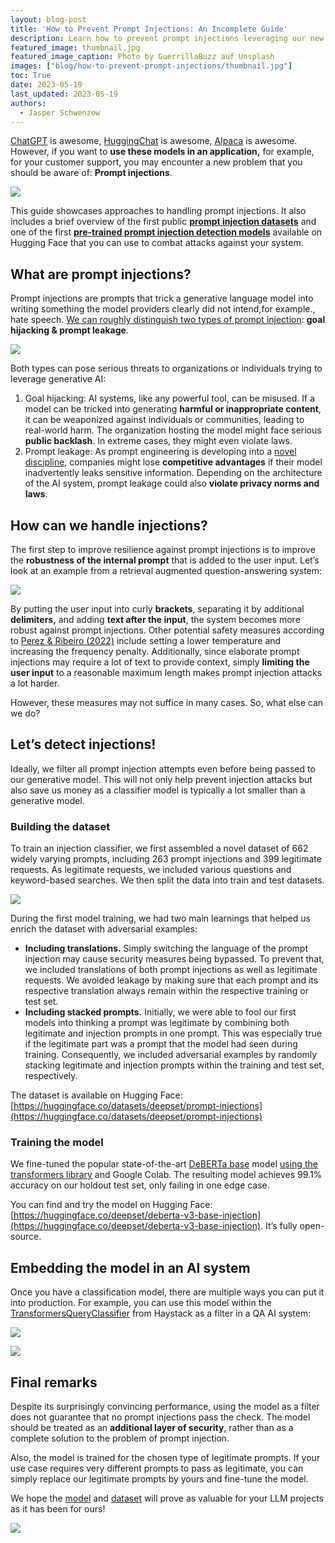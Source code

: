 ```yaml
---
layout: blog-post
title: 'How to Prevent Prompt Injections: An Incomplete Guide'
description: Learn how to prevent prompt injections leveraging our new open-source model and dataset.
featured_image: thumbnail.jpg
featured_image_caption: Photo by GuerrillaBuzz auf Unsplash
images: ["blog/how-to-prevent-prompt-injections/thumbnail.jpg"]
toc: True
date: 2023-05-19
last_updated: 2023-05-19
authors:
  - Jasper Schwenzow
---
```


[ChatGPT](https://chat.openai.com/) is awesome, [HuggingChat](https://huggingface.co/chat/) is awesome, [Alpaca](https://crfm.stanford.edu/2023/03/13/alpaca.html) is awesome. However, if you want to **use these models in an application,** for example, for your customer support, you may encounter a new problem that you should be aware of: **Prompt injections**.

![](meme.png)

This guide showcases approaches to handling prompt injections. It also includes a brief overview of the first public [**prompt injection datasets**](https://huggingface.co/datasets/deepset/prompt-injections) and one of the first [**pre-trained prompt injection detection models**](https://huggingface.co/deepset/deberta-v3-base-injection) available on Hugging Face that you can use to combat attacks against your system.

## What are prompt injections?

Prompt injections are prompts that trick a generative language model into writing something the model providers clearly did not intend,for example., hate speech. [We can roughly distinguish two types of prompt injection](https://arxiv.org/abs/2211.09527): **goal hijacking & prompt leakage**.

![](injection-classes.png)

Both types can pose serious threats to organizations or individuals trying to leverage generative AI:

1.  Goal hijacking: AI systems, like any powerful tool, can be misused. If a model can be tricked into generating **harmful or inappropriate content**, it can be weaponized against individuals or communities, leading to real-world harm. The organization hosting the model might face serious **public backlash**. In extreme cases, they might even violate laws.
2.  Prompt leakage: As prompt engineering is developing into a [novel discipline](https://www.linkedin.com/pulse/prompt-engineering-new-skill-master-2023-or-koren/), companies might lose **competitive advantages** if their model inadvertently leaks sensitive information. Depending on the architecture of the AI system, prompt leakage could also **violate privacy norms and laws**.

## How can we handle injections?

The first step to improve resilience against prompt injections is to improve the **robustness of the internal prompt** that is added to the user input. Let’s look at an example from a retrieval augmented question-answering system:

![](prompt-example.png)

By putting the user input into curly **brackets**, separating it by additional **delimiters,** and adding **text after the input**, the system becomes more robust against prompt injections. Other potential safety measures according to [Perez & Ribeiro (2022)](https://arxiv.org/abs/2211.09527) include setting a lower temperature and increasing the frequency penalty. Additionally, since elaborate prompt injections may require a lot of text to provide context, simply **limiting the user input** to a reasonable maximum length makes prompt injection attacks a lot harder.

However, these measures may not suffice in many cases. So, what else can we do?

## Let’s detect injections!

Ideally, we filter all prompt injection attempts even before being passed to our generative model. This will not only help prevent injection attacks but also save us money as a classifier model is typically a lot smaller than a generative model.

### Building the dataset

To train an injection classifier, we first assembled a novel dataset of 662 widely varying prompts, including 263 prompt injections and 399 legitimate requests. As legitimate requests, we included various questions and keyword-based searches. We then split the data into train and test datasets.

![](dataset.png)

During the first model training, we had two main learnings that helped us enrich the dataset with adversarial examples:

-   **Including translations.** Simply switching the language of the prompt injection may cause security measures being bypassed. To prevent that, we included translations of both prompt injections as well as legitimate requests. We avoided leakage by making sure that each prompt and its respective translation always remain within the respective training or test set.
-   **Including stacked prompts.** Initially, we were able to fool our first models into thinking a prompt was legitimate by combining both legitimate and injection prompts in one prompt. This was especially true if the legitimate part was a prompt that the model had seen during training. Consequently, we included adversarial examples by randomly stacking legitimate and injection prompts within the training and test set, respectively.

The dataset is available on Hugging Face: [https://huggingface.co/datasets/deepset/prompt-injections](https://huggingface.co/datasets/deepset/prompt-injections)

### Training the model

We fine-tuned the popular state-of-the-art [DeBERTa base](https://huggingface.co/microsoft/deberta-base) model [using the transformers library](https://huggingface.co/docs/transformers/training) and Google Colab. The resulting model achieves 99.1% accuracy on our holdout test set, only failing in one edge case.

You can find and try the model on Hugging Face: [https://huggingface.co/deepset/deberta-v3-base-injection](https://huggingface.co/deepset/deberta-v3-base-injection). It’s fully open-source.

## Embedding the model in an AI system

Once you have a classification model, there are multiple ways you can put it into production. For example, you can use this model within the [TransformersQueryClassifier](https://haystack.deepset.ai/tutorials/14_query_classifier) from Haystack as a filter in a QA AI system:

![](ai-system-1.png)

![](ai-system-2.png)

## Final remarks

Despite its surprisingly convincing performance, using the model as a filter does not guarantee that no prompt injections pass the check. The model should be treated as an **additional layer of security**, rather than as a complete solution to the problem of prompt injection.

Also, the model is trained for the chosen type of legitimate prompts. If your use case requires very different prompts to pass as legitimate, you can simply replace our legitimate prompts by yours and fine-tune the model.

We hope the [model](https://huggingface.co/deepset/deberta-v3-base-injection) and [dataset](https://huggingface.co/datasets/deepset/prompt-injections) will prove as valuable for your LLM projects as it has been for ours!

![](smily.png)
